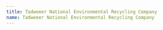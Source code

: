 ```yaml
---
title: Tadweeer National Environmental Recycling Company
name: Tadweeer National Environmental Recycling Company
---
```


